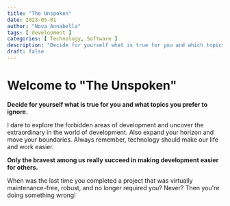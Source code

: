 ```yaml
---
title: "The Unspoken"
date: 2023-05-01
author: "Nova Annabella"
tags: [ development ]
categories: [ Technology, Software ]
description: "Decide for yourself what is true for you and which topics you prefer to look away from."
draft: false
---
```



# Welcome to "The Unspoken"

**Decide for yourself what is true for you and what topics you prefer to ignore.**

I dare to explore the forbidden areas of development and uncover the extraordinary in the world of development.
Also expand your horizon and move your boundaries.
Always remember, technology should make our life and work easier.

**Only the bravest among us really succeed in making development easier for others.**

When was the last time you completed a project that was virtually maintenance-free, robust, and no longer required you? Never? Then you're doing something wrong!
